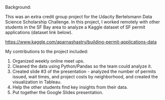 Background:

This was an extra credit group project for the Udacity Bertelsmann Data Science Scholarship Challenge.  In this project, I worked remotely with other students in the SF Bay area to analyze a Kaggle dataset of SF permit applications (dataset link below).

https://www.kaggle.com/aparnashastry/building-permit-applications-data

My contributions to the project included:
1.	Organized weekly online meet ups.
2.	Cleaned the data using Python/Pandas so the team could analyze it.
3.	Created slide #3 of the presentation - analyzed the number of permits issued, wait times, and project costs by neighborhood, and created the visualization in Tableau.
4.	Help the other students find key insights from their data.
5.	Put together the Google Slides presentation.
